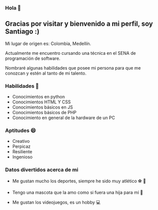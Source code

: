 ### Hola 👋

## Gracias por visitar y bienvenido a mi perfil, soy Santiago :)

Mi lugar de origen es: Colombia, Medellín.



Actualmente me encuentro cursando una técnica en el SENA de programación de software.


Nombraré algunas habilidades que posee mi persona para que me conozcan y estén al tanto de mi talento.




### Habilidades :book:

+ Conocimientos en python
+ Conocimientos HTML Y CSS
+ Conocimientos básicos en JS
+ Conocimientos básicos de PHP
+ Conocimiento en general de la hardware de un PC

### Aptitudes :smile:

+ Creativo
+ Perpicaz
+ Resiliente
+ Ingenioso

### Datos divertidos acerca de mi

+ Me gustan mucho los deportes, siempre he sido muy atlético :soccer: :runner:

+ Tengo una mascota que la amo como si fuera una hija para mí :dog:

+ Me gustan los videojuegos, es un hobby :computer:







